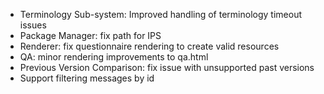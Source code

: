 * Terminology Sub-system: Improved handling of terminology timeout issues
* Package Manager: fix path for IPS
* Renderer: fix questionnaire rendering to create valid resources
* QA: minor rendering improvements to qa.html
* Previous Version Comparison: fix issue with unsupported past versions
* Support filtering messages by id



